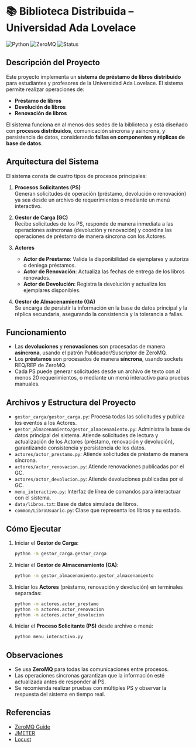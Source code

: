 # 📚 Biblioteca Distribuida – Universidad Ada Lovelace

![Python](https://img.shields.io/badge/Python-3.10+-blue?logo=python)
![ZeroMQ](https://img.shields.io/badge/Messaging-ZeroMQ-red?logo=zeromq)
![Status](https://img.shields.io/badge/Estado-En%20Desarrollo-success?style=flat-square)

## Descripción del Proyecto

Este proyecto implementa un **sistema de préstamo de libros distribuido** para estudiantes y profesores de la Universidad Ada Lovelace. El sistema permite realizar operaciones de:

- **Préstamo de libros**
- **Devolución de libros**
- **Renovación de libros**

El sistema funciona en al menos dos sedes de la biblioteca y está diseñado con **procesos distribuidos**, comunicación síncrona y asíncrona, y persistencia de datos, considerando **fallas en componentes y réplicas de base de datos**.

## Arquitectura del Sistema

El sistema consta de cuatro tipos de procesos principales:

1. **Procesos Solicitantes (PS)**  
   Generan solicitudes de operación (préstamo, devolución o renovación) ya sea desde un archivo de requerimientos o mediante un menú interactivo.

2. **Gestor de Carga (GC)**  
   Recibe solicitudes de los PS, responde de manera inmediata a las operaciones asíncronas (devolución y renovación) y coordina las operaciones de préstamo de manera síncrona con los Actores.

3. **Actores**  
   - **Actor de Préstamo**: Valida la disponibilidad de ejemplares y autoriza o deniega préstamos.  
   - **Actor de Renovación**: Actualiza las fechas de entrega de los libros renovados.  
   - **Actor de Devolución**: Registra la devolución y actualiza los ejemplares disponibles.

4. **Gestor de Almacenamiento (GA)**  
   Se encarga de persistir la información en la base de datos principal y la réplica secundaria, asegurando la consistencia y la tolerancia a fallas.

## Funcionamiento

- Las **devoluciones** y **renovaciones** son procesadas de manera **asíncrona**, usando el patrón Publicador/Suscriptor de ZeroMQ.  
- Los **préstamos** son procesados de manera **síncrona**, usando sockets REQ/REP de ZeroMQ.  
- Cada PS puede generar solicitudes desde un archivo de texto con al menos 20 requerimientos, o mediante un menú interactivo para pruebas manuales.

## Archivos y Estructura del Proyecto

- `gestor_carga/gestor_carga.py`: Procesa todas las solicitudes y publica los eventos a los Actores.
- `gestor_almacenamiento/gestor_almacenamiento.py`: Administra la base de datos principal del sistema. Atiende solicitudes de lectura y actualización de los Actores (préstamo, renovación y devolución), garantizando consistencia y persistencia de los datos.  
- `actores/actor_prestamo.py`: Atiende solicitudes de préstamo de manera síncrona.  
- `actores/actor_renovacion.py`: Atiende renovaciones publicadas por el GC.  
- `actores/actor_devolucion.py`: Atiende devoluciones publicadas por el GC.  
- `menu_interactivo.py`: Interfaz de línea de comandos para interactuar con el sistema.  
- `data/libros.txt`: Base de datos simulada de libros.  
- `common/LibroUsuario.py`: Clase que representa los libros y su estado.

## Cómo Ejecutar

1. Iniciar el **Gestor de Carga**:  
   ```bash
   python -m gestor_carga.gestor_carga
   ```  
2. Iniciar el **Gestor de Almacenamiento (GA)**:  
   ```bash
   python -m gestor_almacenamiento.gestor_almacenamiento
   ```
3. Iniciar los **Actores** (préstamo, renovación y devolución) en terminales separadas:  
   ```bash
   python -m actores.actor_prestamo
   python -m actores.actor_renovacion
   python -m actores.actor_devolucion
   ```  
4. Iniciar el **Proceso Solicitante (PS)** desde archivo o menú:  
   ```bash
   python menu_interactivo.py
   ```

## Observaciones

- Se usa **ZeroMQ** para todas las comunicaciones entre procesos.  
- Las operaciones síncronas garantizan que la información esté actualizada antes de responder al PS.  
- Se recomienda realizar pruebas con múltiples PS y observar la respuesta del sistema en tiempo real.  

## Referencias

- [ZeroMQ Guide](https://zguide.zeromq.org/)  
- [JMETER](https://jmeter.apache.org/)  
- [Locust](https://locust.io/)  
